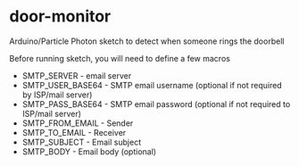 # door-monitor
Arduino/Particle Photon sketch to detect when someone rings the doorbell

Before running sketch, you will need to define a few macros

* SMTP_SERVER      - email server
* SMTP_USER_BASE64 - SMTP email username (optional if not required by ISP/mail server)
* SMTP_PASS_BASE64 - SMTP email password (optional if not required to ISP/mail server)
* SMTP_FROM_EMAIL  - Sender
* SMTP_TO_EMAIL    - Receiver
* SMTP_SUBJECT     - Email subject
* SMTP_BODY        - Email body (optional)
